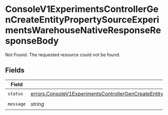 # ConsoleV1ExperimentsControllerGenCreateEntityPropertySourceExperimentsWarehouseNativeResponseResponseBody

Not Found. The requested resource could not be found.


## Fields

| Field                                                                                                                                                                                                                                    | Type                                                                                                                                                                                                                                     | Required                                                                                                                                                                                                                                 | Description                                                                                                                                                                                                                              |
| ---------------------------------------------------------------------------------------------------------------------------------------------------------------------------------------------------------------------------------------- | ---------------------------------------------------------------------------------------------------------------------------------------------------------------------------------------------------------------------------------------- | ---------------------------------------------------------------------------------------------------------------------------------------------------------------------------------------------------------------------------------------- | ---------------------------------------------------------------------------------------------------------------------------------------------------------------------------------------------------------------------------------------- |
| `status`                                                                                                                                                                                                                                 | [errors.ConsoleV1ExperimentsControllerGenCreateEntityPropertySourceExperimentsWarehouseNativeResponseStatus](../../models/errors/consolev1experimentscontrollergencreateentitypropertysourceexperimentswarehousenativeresponsestatus.md) | :heavy_check_mark:                                                                                                                                                                                                                       | N/A                                                                                                                                                                                                                                      |
| `message`                                                                                                                                                                                                                                | *string*                                                                                                                                                                                                                                 | :heavy_check_mark:                                                                                                                                                                                                                       | N/A                                                                                                                                                                                                                                      |
